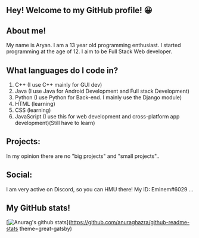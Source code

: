 ## Hey! Welcome to my GitHub profile! 😀

## About me!
My name is Aryan. I am a 13 year old programming enthusiast. I started programming at the age of 12. I aim to be Full Stack Web developer.

## What languages do I code in?

1. C++ (I use C++ mainly for GUI dev)
2. Java (I use Java for Android Development and Full stack Development)
3. Python (I use Python for Back-end. I mainly use the Django module)
4. HTML (learning)
5. CSS (learning)
6. JavaScript (I use this for web development and cross-platform app development)(Still have to learn)

## Projects:
In my opinion there are no "big projects" and "small projects"..

## Social:
I am very active on Discord, so you can HMU there! My ID: Eminem#6029 ...

## My GitHub stats!
[![Anurag's github stats](https://github-readme-stats.vercel.app/api?username=Aryan566-wq)](https://github.com/anuraghazra/github-readme-stats theme=great-gatsby)
